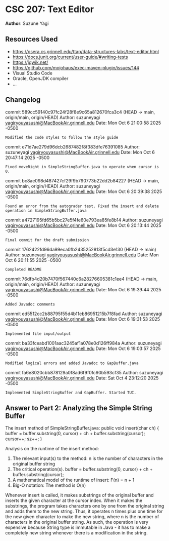 # CSC 207: Text Editor

**Author**: Suzune Yagi

## Resources Used

+ https://osera.cs.grinnell.edu/ttap/data-structures-labs/text-editor.html
+ https://docs.junit.org/current/user-guide/#writing-tests
+ https://jqwik.net/
+ https://github.com/mojohaus/exec-maven-plugin/issues/144
+ Visual Studio Code 
+ Oracle, OpenJDK compiler
+ ...

## Changelog
commit 589cc59140c97fc24f28f8e9c65a812670fca3c4 (HEAD -> main, origin/main, origin/HEAD)
Author: suzuneyagi <yagiryouyasushi@MacBookAir.grinnell.edu>
Date:   Mon Oct 6 21:00:58 2025 -0500

    Modified the code styles to follow the style guide

commit e71d7ae279d96dcb2687482f8f383dfe76391085
Author: suzuneyagi <yagiryouyasushi@MacBookAir.grinnell.edu>
Date:   Mon Oct 6 20:47:14 2025 -0500

    Fixed moveRight in SimpleStringBuffer.java to operate when cursor is 0.
    
commit bc8ae098d487427cf29f9b790773b22dd2b84227 (HEAD -> main, origin/main, origin/HEAD)
Author: suzuneyagi <yagiryouyasushi@MacBookAir.grinnell.edu>
Date:   Mon Oct 6 20:39:38 2025 -0500

    Found an error from the autograder test. Fixed the insert and delete operation in SimpleStringBuffer.java

commit a4727195fd65b5bc27e5f4fe60e793ea85fe8b14
Author: suzuneyagi <yagiryouyasushi@MacBookAir.grinnell.edu>
Date:   Mon Oct 6 20:13:44 2025 -0500

    Final commit for the draft submission

commit 1762422fd96da99eca0fb2435252813f5cd3e130 (HEAD -> main)
Author: suzuneyagi <yagiryouyasushi@MacBookAir.grinnell.edu>
Date:   Mon Oct 6 20:11:55 2025 -0500

    Completed README

commit 76dfb4d20b7470f567440c6a28276605381c1ee4 (HEAD -> main, origin/main, origin/HEAD)
Author: suzuneyagi <yagiryouyasushi@MacBookAir.grinnell.edu>
Date:   Mon Oct 6 19:39:44 2025 -0500

    Added Javadoc comments

commit ed5512cc2b88795f55d4b11eb86951215b7f8fad
Author: suzuneyagi <yagiryouyasushi@MacBookAir.grinnell.edu>
Date:   Mon Oct 6 19:31:53 2025 -0500

    Implemented file input/output

commit ba33fceabd1001aac3245af1a078e0d126ff984a
Author: suzuneyagi <yagiryouyasushi@MacBookAir.grinnell.edu>
Date:   Mon Oct 6 19:03:57 2025 -0500

    Modified logical errors and added Javadoc to GapBuffer.java

commit fa6e8020cbb878129a0f8ad6f9f0fc90b593cf35
Author: suzuneyagi <yagiryouyasushi@MacBookAir.grinnell.edu>
Date:   Sat Oct 4 23:12:20 2025 -0500

    Implemented SimpleStringBuffer and GapBuffer. Started TUI.


## Answer to Part 2: Analyzing the Simple String Buffer
The insert method of SimpleStringBuffer.java:
public void insert(char ch) {
        buffer = buffer.substring(0, cursor) + ch + buffer.substring(cursor);
        cursor++;
        sz++;
    }

Analysis on the runtime of the insert method:
1. The relevant input(s) to the method:
    n is the number of characters in the original buffer string
2. The critical operation(s).
    buffer = buffer.substring(0, cursor) + ch + buffer.substring(cursor);
3. A mathematical model of the runtime of insert:
    F(n) = n + 1
4. Big-O notation:
    The method is O(n)

Whenever insert is called, it makes substrings of the original buffer and inserts the given character at the cursor index. When it makes the substrings, the program takes characters one by one from the original string and adds them to the new string. Thus, it operates n times plus one time for the new given character to make the new string, where n is the number of characters in the original buffer string. As such, the operation is very expensive because String type is immutable in Java - it has to make a completely new string whenever there is a modification in the string.